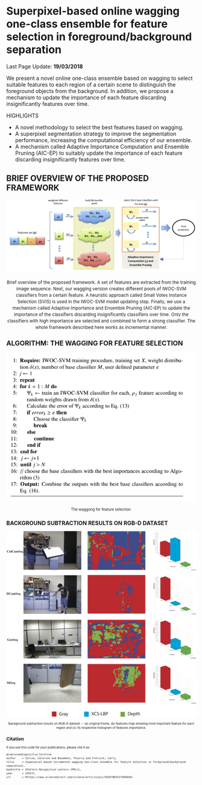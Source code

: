 # Superpixel-based online wagging one-class ensemble for feature selection in foreground/background separation

Last Page Update: **19/03/2018**


We present a novel online one-class ensemble based on wagging  to select suitable features to each region of a certain scene to distinguish the foreground objects from the background. In addition, we propose a mechanism to update the importance of each feature discarding insignificantly features over time. 

HIGHLIGHTS

* A novel methodology to select the best features based on wagging.
* A superpixel segmentation strategy to improve the segmentation performance, increasing the computational efficiency of our ensemble.
* A mechanism called Adaptive Importance Computation and Ensemble Pruning (AIC-EP) to suitably update the importance of each feature discarding insignificantly features over time.

BRIEF OVERVIEW OF THE PROPOSED FRAMEWORK
---------------------------------------------------
<p align="center"><img src="https://raw.githubusercontent.com/carolinepacheco/Superpixel-OWAOC/master/docs/ensemble_proposed2.png" border="0" /></p>

<center> <small> Brief overview of the proposed framework. A set of features are extracted from the training image sequence. Next, our wagging version creates different pools of IWOC-SVM classifiers from a certain feature. A heuristic approach called Small Votes Instance Selection (SVIS) is used in the IWOC-SVM model updating step. Finally, we use a mechanism called Adaptive Importance and Ensemble Pruning (AIC-EP) to update the importance of the classifiers discarding insignificantly classifiers over time. Only the classifiers with high importance are selected and combined to form a strong classifier. The whole framework described here works as incremental manner. </center>


ALGORITHM: THE WAGGING FOR FEATURE SELECTION 
---------------------------------------------------
<p align="center"><img src="https://raw.githubusercontent.com/carolinepacheco/Superpixel-OWAOC/master/docs/algorithm.png" border="0"/></p>

<center> <small>The waggong for feature selection. </center>

BACKGROUND SUBTRACTION RESULTS ON RGB-D DATASET​​​​​​​​​​​​​​
---------------------------------------------------
<p align="center"><img src="https://raw.githubusercontent.com/carolinepacheco/Superpixel-OWAOC/master/docs/rgbd_imp_features.png" border="0" /></p>
<center> <small> Background subtraction results on RGB-D dataset -- (a) original frame, (b) features map showing most important feature for each region and (c) its respective histogram of features importance.  </center>

Citation
--------
If you use this code for your publications, please cite it as:
```
@inproceedings{silva Caroline
author    = {Silva, Caroline and Bouwmans, Thierry and Frelicot, Carl},
title     = {Superpixel-based incremental wagging one-class ensemble for feature selection in foreground/background separation},
booktitle = {Pattern Recognition Letters (PRL)},
year      = {2017},
url       = hhttps://www.sciencedirect.com/science/article/pii/S0167865517304038}
```